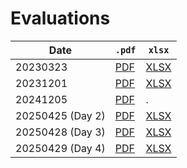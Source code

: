 # Evaluations

Date            |`.pdf`                                             |`xlsx`
----------------|---------------------------------------------------|--------------------------------
20230323        |[PDF](20230323/evaluation_20230523.pdf)            |[XLSX](20230323/evaluation_20230523.xlsx)
20231201        |[PDF](20231201/evaluation_20231201.pdf)            |[XLSX](20231201/evaluation_20231201.xlsx)
20241205        |[PDF](20241205/evaluation_20241205.pdf)            |.
20250425 (Day 2)|[PDF](20250425_day_2/evaluation_20250425_day_2.pdf)|[XLSX](20250425_day_2/evaluation_20250425_day_2.xlsx)
20250428 (Day 3)|[PDF](20250428_day_3/evaluation_20250428_day_3.pdf)|[XLSX](20250428_day_3/evaluation_20250428_day_3.xlsx)
20250429 (Day 4)|[PDF](20250429_day_4/evaluation_20250429_day_4.pdf)|[XLSX](20250429_day_4/evaluation_20250429_day_4.xlsx)

